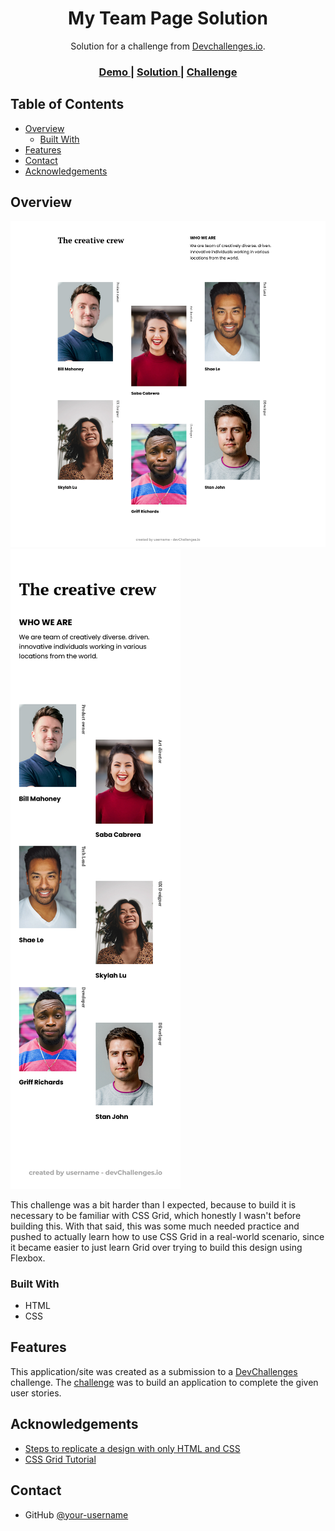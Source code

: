 <!-- Please update value in the {}  -->

<h1 align="center">My Team Page Solution</h1>

<div align="center">
   Solution for a challenge from  <a href="http://devchallenges.io" target="_blank">Devchallenges.io</a>.
</div>

<div align="center">
  <h3>
    <a href="https://{your-demo-link.your-domain}">
      Demo
    </a>
    <span> | </span>
    <a href="https://{your-url-to-the-solution}">
      Solution
    </a>
    <span> | </span>
    <a href="https://devchallenges.io/challenges/hhmesazsqgKXrTkYkt0U">
      Challenge
    </a>
  </h3>
</div>

## Table of Contents

- [Overview](#overview)
  - [Built With](#built-with)
- [Features](#features)
- [Contact](#contact)
- [Acknowledgements](#acknowledgements)

## Overview

![desktop screenshot](./screenshots/desktop.png)
![mobile screenshot](./screenshots/mobile.png)

This challenge was a bit harder than I expected, because to build it is necessary to be familiar with CSS Grid, which honestly I wasn't before building this. With that said, this was some much needed practice and pushed to actually learn how to use CSS Grid in a real-world scenario, since it became easier to just learn Grid over trying to build this design using Flexbox.

### Built With

- HTML
- CSS

## Features

This application/site was created as a submission to a [DevChallenges](https://devchallenges.io/challenges) challenge. The [challenge](https://devchallenges.io/challenges/hhmesazsqgKXrTkYkt0U) was to build an application to complete the given user stories.

## Acknowledgements

- [Steps to replicate a design with only HTML and CSS](https://devchallenges-blogs.web.app/how-to-replicate-design/)
- [CSS Grid Tutorial](https://www.youtube.com/playlist?list=PL4cUxeGkcC9itC4TxYMzFCfveyutyPOCY)

## Contact

- GitHub [@your-username](https://github.com/fernandoLRibeiro/)

